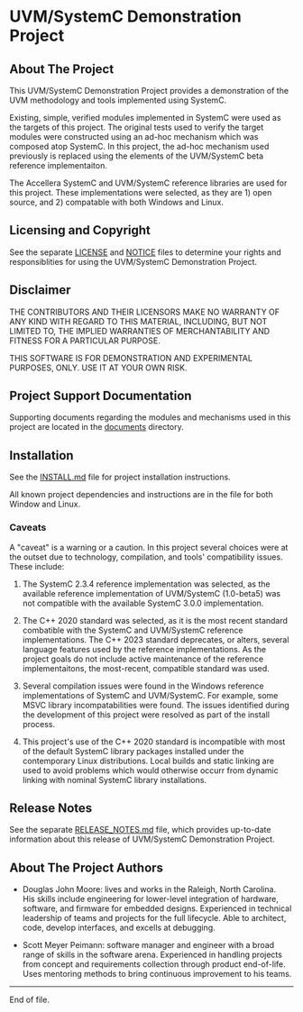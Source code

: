 
UVM/SystemC Demonstration Project
=================================

About The Project
-----------------

This UVM/SystemC Demonstration Project provides a demonstration of 
the UVM methodology and tools implemented using SystemC.

Existing, simple, verified modules implemented in SystemC were used
as the targets of this project.  The original tests used to verify
the target modules were constructed using an ad-hoc mechanism which
was composed atop SystemC.  In this project, the ad-hoc mechanism
used previously is replaced using the elements of the UVM/SystemC
beta reference implementaiton.

The Accellera SystemC and UVM/SystemC reference libraries are used
for this project.  These implementations were selected, as they
are 1) open source, and 2) compatable with both Windows and Linux.


Licensing and Copyright
-----------------------

See the separate [LICENSE](../LICENSE) and [NOTICE](../NOTICE)
files to determine your rights and responsiblities for using the
UVM/SystemC Demonstration Project.


Disclaimer
----------

THE CONTRIBUTORS AND THEIR LICENSORS MAKE NO WARRANTY OF ANY KIND
WITH REGARD TO THIS MATERIAL, INCLUDING, BUT NOT LIMITED TO, THE
IMPLIED WARRANTIES OF MERCHANTABILITY AND FITNESS FOR A PARTICULAR
PURPOSE.

THIS SOFTWARE IS FOR DEMONSTRATION AND EXPERIMENTAL PURPOSES, ONLY.
USE IT AT YOUR OWN RISK.


Project Support Documentation
-----------------------------

Supporting documents regarding the modules and mechanisms used in
this project are located in the [documents](../documents/INDEX.md)
directory.


Installation
------------

See the [INSTALL.md](../INSTALL.md) file for project installation
instructions.  

All known project dependencies and instructions are in the
file for both Window and Linux.

### Caveats

A "caveat" is a warning or a caution.  In this project several
choices were at the outset due to technology, compilation, and
tools' compatibility issues.  These include:

1. The SystemC 2.3.4 reference implementation was selected, as the
available reference implementation of UVM/SystemC (1.0-beta5) was not
compatible with the available SystemC 3.0.0 implementation.

2. The C++ 2020 standard was selected, as it is the most recent
standard combatible with the SystemC and UVM/SystemC reference
implementations.  The C++ 2023 standard deprecates, or alters,
several language features used by the reference implementations.
As the project goals do not include active maintenance of the
reference implementaitons, the most-recent, compatible standard
was used.

3. Several compilation issues were found in the Windows reference
implementations of SystemC and UVM/SystemC.  For example, some MSVC
library incompatabilities were found.  The issues identified during
the development of this project were resolved as part of the install
process.

4. This project's use of the C++ 2020 standard is incompatible with
most of the default SystemC library packages installed under the
contemporary Linux distributions.  Local builds and static linking
are used to avoid problems which would otherwise occurr from
dynamic linking with nominal SystemC library installations.


Release Notes
-------------

See the separate [RELEASE_NOTES.md](../RELEASE_NOTES.md) file, which
provides up-to-date information about this release of UVM/SystemC
Demonstration Project.


About The Project Authors
-------------------------

* Douglas John Moore: lives and works in the Raleigh, North Carolina.  
His skills include engineering for lower-level integration of 
hardware, software, and firmware for embedded designs.
Experienced in technical leadership of teams and projects for the
full lifecycle. Able to architect, code, develop interfaces, and
excells at debugging.

* Scott Meyer Peimann: software manager and engineer with a broad
range of skills in the software arena.  Experienced in handling
projects from concept and requirements collection through product
end-of-life.  Uses mentoring methods to bring continuous improvement
to his teams.


---

End of file.